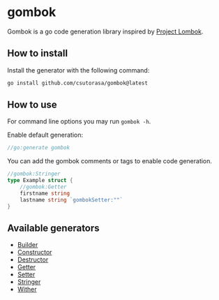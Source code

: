 # gombok

Gombok is a go code generation library inspired by [Project Lombok](https://projectlombok.org/).

## How to install

Install the generator with the following command:

```bash
go install github.com/csutorasa/gombok@latest
```

## How to use

For command line options you may run `gombok -h`.

Enable default generation:

```go
//go:generate gombok
```

You can add the gombok comments or tags to enable code generation.

```go
//gombok:Stringer
type Example struct {
    //gombok:Getter
	firstname string
	lastname string `gombokSetter:""`
}
```

## Available generators

- [Builder](docs/builder.md)
- [Constructor](docs/constructor.md)
- [Destructor](docs/destructor.md)
- [Getter](docs/getter.md)
- [Setter](docs/setter.md)
- [Stringer](docs/stringer.md)
- [Wither](docs/wither.md)
